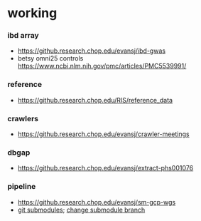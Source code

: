 # working

### ibd array
* https://github.research.chop.edu/evansj/ibd-gwas
* betsy omni25 controls https://www.ncbi.nlm.nih.gov/pmc/articles/PMC5539991/

### reference
* https://github.research.chop.edu/RIS/reference_data

### crawlers
* https://github.research.chop.edu/evansj/crawler-meetings

### dbgap
* https://github.research.chop.edu/evansj/extract-phs001076

### pipeline
* https://github.research.chop.edu/evansj/sm-gcp-wgs
* [git submodules](https://git-scm.com/book/en/v2/Git-Tools-Submodules); [change submodule branch](https://stackoverflow.com/questions/1777854/how-can-i-specify-a-branch-tag-when-adding-a-git-submodule)
